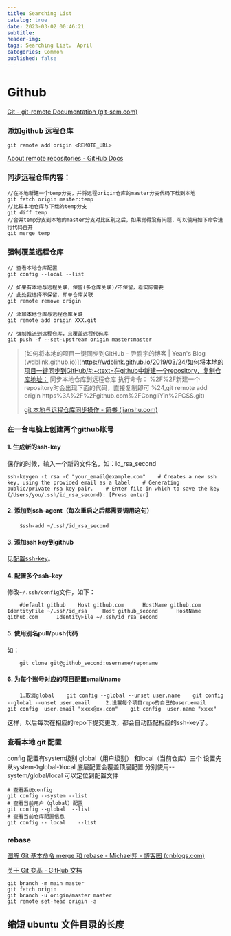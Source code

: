 ```yaml
---
title: Searching List
catalog: true
date: 2023-03-02 00:46:21
subtitle:
header-img:
tags: Searching List， April
categories: Common
published: false
---
```


# Github 

[Git - git-remote Documentation (git-scm.com)](https://git-scm.com/docs/git-remote)

### 添加github 远程仓库

```shell
git remote add origin <REMOTE_URL>
```

[About remote repositories - GitHub Docs](https://docs.github.com/en/get-started/getting-started-with-git/about-remote-repositories)

### 同步远程仓库内容：

```shell
//在本地新建一个temp分支，并将远程origin仓库的master分支代码下载到本地
git fetch origin master:temp
//比较本地仓库与下载的temp分支
git diff temp
//合并temp分支到本地的master分支对比区别之后，如果觉得没有问题，可以使用如下命令进行代码合并
git merge temp
```

### 强制覆盖远程仓库

```shell
// 查看本地仓库配置
git config --local --list
 
// 如果有本地与远程关联，保留(多仓库关联)/不保留，看实际需要
// 此处我选择不保留，即单仓库关联
git remote remove origin
 
// 添加本地仓库与远程仓库关联
git remote add origin XXX.git
 
// 强制推送到远程仓库，且覆盖远程代码库
git push -f --set-upstream origin master:master
```

> [如何将本地的项目一键同步到GitHub - 尹鹏宇的博客 | Yean's Blog (wdblink.github.io)](https://wdblink.github.io/2019/03/24/如何将本地的项目一键同步到GitHub/#:~:text=在github中新建一个repository，复制仓库地址： 同步本地仓库到远程仓库 执行命令： %2F%2F新建一个repository时会出现下面的代码，直接复制即可 %24,git remote add origin https%3A%2F%2Fgithub.com%2FCongliYin%2FCSS.git)
>
> [git 本地与远程仓库同步操作 - 简书 (jianshu.com)](https://www.jianshu.com/p/b37ff443de15)

### 在一台电脑上创建两个github账号

#### 1. 生成新的ssh-key

保存的时候，输入一个新的文件名，如：id_rsa_second

```
ssh-keygen -t rsa -C "your_email@example.com"    # Creates a new ssh key, using the provided email as a label    # Generating public/private rsa key pair.    # Enter file in which to save the key (/Users/you/.ssh/id_rsa_second): [Press enter] 
```

#### 2. 添加到ssh-agent（每次重启之后都需要调用这句）

```
    $ssh-add ~/.ssh/id_rsa_second 
```

#### 3. 添加ssh key到github

见[配置ssh-key](https://help.github.com/articles/generating-ssh-keys)。

#### 4. 配置多个ssh-key

修改`~/.ssh/config`文件，如下：

```
    #default github    Host github.com      HostName github.com      IdentityFile ~/.ssh/id_rsa     Host github_second      HostName github.com      IdentityFile ~/.ssh/id_rsa_second 
```

#### 5. 使用别名pull/push代码

如：

```
    git clone git@github_second:username/reponame 
```

#### 6. 为每个账号对应的项目配置email/name

```
    1.取消global    git config --global --unset user.name    git config --global --unset user.email     2.设置每个项目repo的自己的user.email    git config  user.email "xxxx@xx.com"    git config  user.name "xxxx" 
```

这样，以后每次在相应的repo下提交更改，都会自动匹配相应的ssh-key了。

### 查看本地 git 配置

config 配置有system级别 global（用户级别） 和local（当前仓库）三个 设置先从system-》global-》local  底层配置会覆盖顶层配置 分别使用--system/global/local 可以定位到配置文件

```shell
# 查看系统config
git config --system --list
# 查看当前用户（global）配置
git config --global  --list
# 查看当前仓库配置信息
git config -- local    --list

```

### rebase

[图解 Git 基本命令 merge 和 rebase - Michael翔 - 博客园 (cnblogs.com)](https://www.cnblogs.com/michael-xiang/p/13179837.html)

[关于 Git 变基 - GitHub 文档](https://docs.github.com/zh/get-started/using-git/about-git-rebase)





```shell
git branch -m main master
git fetch origin
git branch -u origin/master master
git remote set-head origin -a
```

## 缩短 ubuntu 文件目录的长度

```shell

```